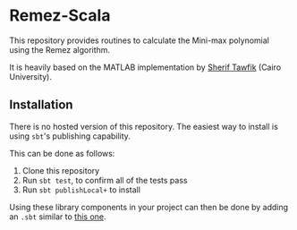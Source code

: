 # Remez-Scala

This repository provides routines to calculate the Mini-max polynomial using the Remez algorithm.

It is heavily based on the MATLAB implementation by [Sherif Tawfik](http://au.mathworks.com/matlabcentral/fileexchange/8094-remez-algorithm) (Cairo University).

## Installation

There is no hosted version of this repository.
The easiest way to install is using `sbt`'s publishing capability.

This can be done as follows:
1. Clone this repository
1. Run `sbt test`, to confirm all of the tests pass
1. Run `sbt publishLocal+` to install

Using these library components in your project can then be done by adding an `.sbt` similar to [this one](https://bitbucket.org/nick_fraser/knlms_core_gen/src/master/remez-dependent.sbt).
